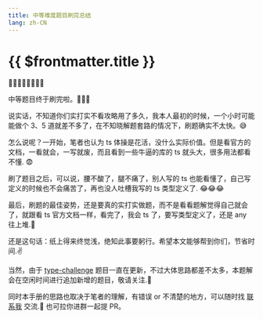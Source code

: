 ```yaml
---
title: 中等难度题目刷完总结
lang: zh-CN
---
```


# {{ $frontmatter.title }}

🎉🎉🎉🎉👏👏👏👏

中等题目终于刷完啦。💪💪💪

说实话，不知道你们实打实不看攻略用了多久，我本人最初的时候，一个小时可能能做个 3、5 道就差不多了，在不知晓解题套路的情况下，刷题确实不太快。😅

怎么说呢？一开始，笔者也认为 ts 体操是花活，没什么实际价值。但是看官方的文档，一看就会，一写就废，而且看到一些牛逼的库的 ts 就头大，很多用法都看不懂. 😨

刷了题目之后，可以说，腰不酸了，腿不痛了，别人写的 ts 也能看懂了，自己写定义的时候也不会痛苦了，再也没人吐槽我写的 ts 类型定义了. 😂😂😂

最后，刷题的最佳姿势，还是要真的实打实做题，而不是看看题解觉得自己就会了，就跟看 ts 官方文档一样，看完了，我会 ts 了，要写类型定义了，还是 any 往上堆.🤯

还是这句话：纸上得来终觉浅，绝知此事要躬行。希望本文能够帮到你们，节省时间.✌️

当然，由于 [type-challenge](https://github.com/type-challenges/type-challenges/) 题目一直在更新，不过大体思路都差不太多，本题解会在空闲时间进行追加新增的题目，敬请关注.👀

同时本手册的思路也取决于笔者的理解，有错误 or 不清楚的地方，可以随时找 [联系我](/Contactme.md) 交流.🤝 也可拉你进群一起提 PR。
